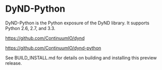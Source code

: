 DyND-Python
===========

DyND-Python is the Python exposure of the DyND library.
It supports Python 2.6, 2.7, and 3.3.

https://github.com/ContinuumIO/dynd

https://github.com/ContinuumIO/dynd-python

See BUILD_INSTALL.md for details on building and installing this
preview release.
